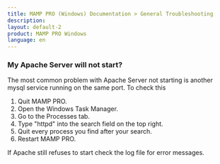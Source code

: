 ```yaml
---
title: MAMP PRO (Windows) Documentation > General Troubleshooting
description: 
layout: default-2
product: MAMP PRO Windows
language: en
---
```


### My Apache Server will not start?

The most common problem with Apache Server not starting is another mysql service running on the same port. To check this

1. Quit MAMP PRO.
2. Open the Windows Task Manager.
3. Go to the Processes tab.
4. Type "httpd" into the search field on the top right.
5. Quit every process you find after your search.
5. Restart MAMP PRO.

If Apache still refuses to start check the log file for error messages.
